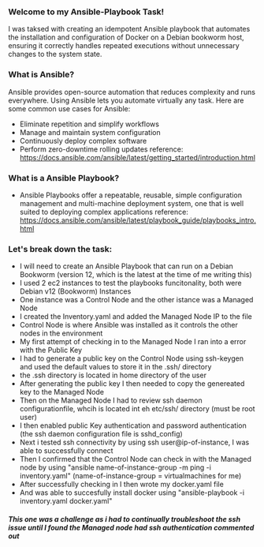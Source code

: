 ### Welcome to my Ansible-Playbook Task!

I was taksed with creating an idempotent Ansible playbook that automates the installation and configuration of Docker on a Debian bookworm host, ensuring it correctly handles repeated executions without unnecessary changes to the system state. 

### What is Ansible?
Ansible provides open-source automation that reduces complexity and runs everywhere. Using Ansible lets you automate virtually any task. Here are some common use cases for Ansible:

- Eliminate repetition and simplify workflows
- Manage and maintain system configuration
- Continuously deploy complex software
- Perform zero-downtime rolling updates
reference: https://docs.ansible.com/ansible/latest/getting_started/introduction.html

### What is a Ansible Playbook?
- Ansible Playbooks offer a repeatable, reusable, simple configuration management and multi-machine deployment system, one that is well suited to deploying complex applications
reference: https://docs.ansible.com/ansible/latest/playbook_guide/playbooks_intro.html

### Let's break down the task:
- I will need to create an Ansible Playbook that can run on a Debian Bookworm (version 12, which is the latest at the time of me writing this)
- I used 2 ec2 instances to test the playbooks funcitonality, both were Debian v12 (Bookworm) Instances
- One instance was a Control Node and the other istance was a Managed Node
- I created the Inventory.yaml and added the Managed Node IP to the file
- Control Node is where Ansible was installed as it controls the other nodes in the environment
- My first attempt of checking in to the Managed Node I ran into a error with the Public Key
- I had to generate a public key on the Control Node using ssh-keygen and used the default values to store it in the .ssh/ directory
- the .ssh directory is located in home directory of the user
- After generating the public key I then needed to copy the genereated key to the Managed Node
- Then on the Managed Node I had to review ssh daemon configurationfile, whcih is located int eh etc/ssh/ directory (must be root user)
- I then enabled public Key authentication and password authentication (the ssh daemon configuration file is sshd_config)
- Next i tested ssh connectivity by using ssh user@ip-of-instance, I was able to successfully connect
- Then I confirmed that the Control Node can check in with the Managed node by using "ansible name-of-instance-group -m ping -i inventory.yaml" (name-of-instance-group = virtualmachines for me)
- After successfully checking in I then wrote my docker.yaml file
- And was able to succesfully install docker using "ansible-playbook -i inventory.yaml docker.yaml"



##### This one was a challenge as i had to continually troubleshoot the ssh issue until I found the Managed node had ssh authentication commented out
